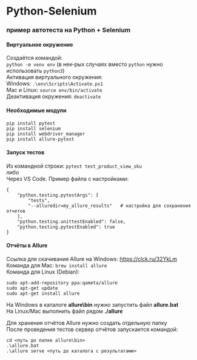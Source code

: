 # Python-Selenium
### пример автотеста на Python + Selenium

#### Виртуальное окружение
Cоздаётся командой:  
`python -m venv env` (в нек-рых случаях вместо `python` нужно использовать `python3`)  
Активация виртуального окружения:  
Windows: `.\env\Scripts\Activate.ps1`  
Mac и Linux: `source env/bin/activate`  
Деактивация окружения: `deactivate`  

#### Необходимые модули
```
pip install pytest
pip install selenium
pip install webdriver_manager
pip install allure-pytest
```

#### Запуск тестов
Из командной строки: `pytest test_product_view_sku`  
*либо*  
Через VS Code. Пример файла с настройками:  
```
{
    "python.testing.pytestArgs": [
        "tests",
        "--alluredir=my_allure_results"   # настройка для сохранения отчетов
    ],
    "python.testing.unittestEnabled": false,
    "python.testing.pytestEnabled": true
}
```

#### Отчёты в Allure
Ссылка для скачивания Allure на Windows: https://clck.ru/32YkLm  
Команда для Mac: `brew install allure`  
Команда для Linux (Debian):
```
sudo apt-add-repository ppa:qameta/allure
sudo apt-get update
sudo apt-get install allure
```

На Windows в каталоге **allure\bin** нужно запустить файл **allure.bat**  
На Linux/Mac выполнить файл рядом **./allure**  

Для хранения отчётов Allure нужно создать отдельную папку  
После проведения тестов сервер отчётов запускается командой:
```
cd <путь до папке allure\bin>
.\allure.bat
.\allure serve <путь до каталога с результатами>
```
